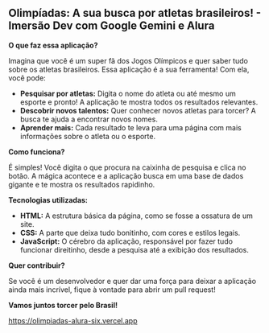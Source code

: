 ## Olimpíadas: A sua busca por atletas brasileiros! - Imersão Dev com Google Gemini e Alura

**O que faz essa aplicação?**

Imagina que você é um super fã dos Jogos Olímpicos e quer saber tudo sobre os atletas brasileiros. Essa aplicação é a sua ferramenta! Com ela, você pode:

* **Pesquisar por atletas:** Digita o nome do atleta ou até mesmo um esporte e pronto! A aplicação te mostra todos os resultados relevantes.
* **Descobrir novos talentos:** Quer conhecer novos atletas para torcer? A busca te ajuda a encontrar novos nomes.
* **Aprender mais:** Cada resultado te leva para uma página com mais informações sobre o atleta ou o esporte.

**Como funciona?**

É simples! Você digita o que procura na caixinha de pesquisa e clica no botão. A mágica acontece e a aplicação busca em uma base de dados gigante e te mostra os resultados rapidinho.

**Tecnologias utilizadas:**

* **HTML:** A estrutura básica da página, como se fosse a ossatura de um site.
* **CSS:** A parte que deixa tudo bonitinho, com cores e estilos legais.
* **JavaScript:** O cérebro da aplicação, responsável por fazer tudo funcionar direitinho, desde a pesquisa até a exibição dos resultados.

**Quer contribuir?**

Se você é um desenvolvedor e quer dar uma força para deixar a aplicação ainda mais incrível, fique à vontade para abrir um pull request! 

**Vamos juntos torcer pelo Brasil!**

https://olimpiadas-alura-six.vercel.app
